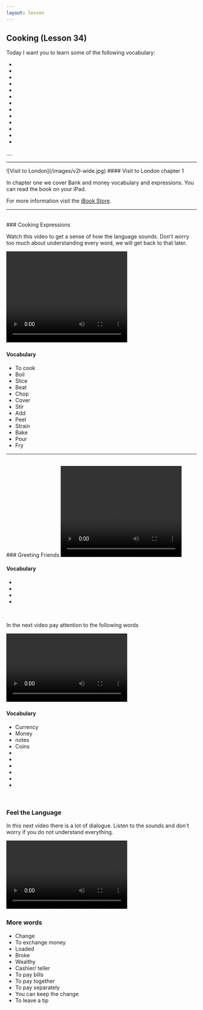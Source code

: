 ```yaml
---
layout: lesson
---
```

## Cooking (Lesson 34)


Today I want you to learn some of the following vocabulary:

* 
* 
* 
* 
* 
* 
* 
* 
* 
*
* 
* 
* 

….

<hr>
![Visit to London](/images/v2l-wide.jpg)
#### Visit to London chapter 1

In chapter one we cover Bank and money vocabulary and expressions. 
You can read the book on your iPad.

For more information visit the [iBook Store](https://itunes.apple.com/us/book/portuguese-for-travelers/id568515833).

<hr>

<br class="column">
### Cooking Expressions

Watch this video to get a sense of how the language sounds. Don't worry too much about understanding every word, we will get back to that later.


<video width="320" height="240" preload="none">
    <source type="video/youtube" src="http://www.youtube.com/watch?v=zVO4rG9IVXE" />
</video>

#### Vocabulary

* To cook
* Boil
* Slice 
* Beat 
* Chop 
* Cover 
* Stir 
* Add
* Peel 
* Strain
* Bake 
* Pour 
* Fry



<hr>
<br class="column">
### Greeting Friends

<video width="320" height="240" preload="none">
    <source type="video/youtube" src="http://www.youtube.com/watch?v=FFsyKSnMSts" />
</video>

#### Vocabulary

* 
* 
*
* 

<br class="column">

In the next video pay attention to the following words


<video width="320" height="180" preload="none">
    <source type="video/youtube" src="" />
</video>

#### Vocabulary

* Currency
* Money
* notes 
* Coins
* 
* 
* 
* 
* 
* 



<br class="column">

### Feel the Language

In this next video there is a lot of dialogue. 
Listen to the sounds and don't worry if you do not understand everything.

<video width="320" height="180" preload="none">
    <source type="video/youtube" src="http://www.youtube.com/watch?v=xmIGrBq7hNU" />
</video>


<br class="column">

### More words


* Change 
* To exchange money
* Loaded 
* Broke 
* Wealthy
* Cashier/ teller
* To pay bills
* To pay together
* To pay separately
* You can keep the change
* To leave a tip







